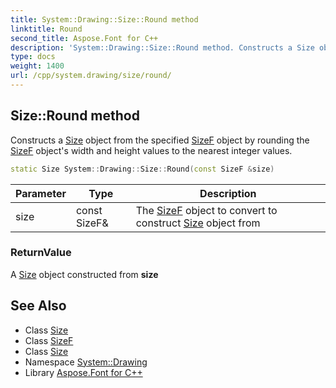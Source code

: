 ```yaml
---
title: System::Drawing::Size::Round method
linktitle: Round
second_title: Aspose.Font for C++
description: 'System::Drawing::Size::Round method. Constructs a Size object from the specified SizeF object by rounding the SizeF object''s width and height values to the nearest integer values in C++.'
type: docs
weight: 1400
url: /cpp/system.drawing/size/round/
---
```

## Size::Round method


Constructs a [Size](../) object from the specified [SizeF](../../sizef/) object by rounding the [SizeF](../../sizef/) object's width and height values to the nearest integer values.

```cpp
static Size System::Drawing::Size::Round(const SizeF &size)
```


| Parameter | Type | Description |
| --- | --- | --- |
| size | const SizeF\& | The [SizeF](../../sizef/) object to convert to construct [Size](../) object from |

### ReturnValue

A [Size](../) object constructed from **size**

## See Also

* Class [Size](../)
* Class [SizeF](../../sizef/)
* Class [Size](../)
* Namespace [System::Drawing](../../)
* Library [Aspose.Font for C++](../../../)
